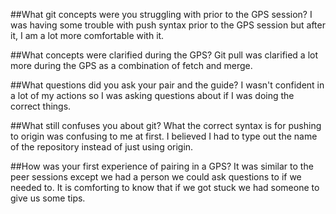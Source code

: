 ##What git concepts were you struggling with prior to the GPS session?
I was having some trouble with push syntax prior to the GPS session but after it, I am a lot more comfortable with it.

##What concepts were clarified during the GPS?
Git pull was clarified a lot more during the GPS as a combination of fetch and merge.

##What questions did you ask your pair and the guide?
I wasn't confident in a lot of my actions so I was asking questions about if I was doing the correct things. 

##What still confuses you about git?
What the correct syntax is for pushing to origin was confusing to me at first. I believed I had to type out the name of the repository instead of just using origin. 

##How was your first experience of pairing in a GPS?
It was similar to the peer sessions except we had a person we could ask questions to if we needed to. It is comforting to know that if we got stuck we had someone to give us some tips.
